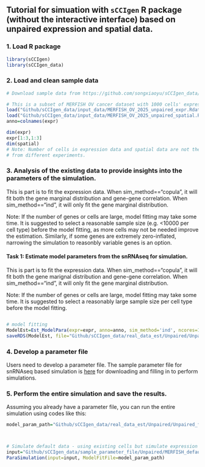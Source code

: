 
## Tutorial for simuation with `sCCIgen` R package (without the interactive interface) based on unpaired expression and spatial data.

### 1. Load R package

``` r
library(sCCIgen)
library(sCCIgen_data)
```

### 2. Load and clean sample data

``` r
# Download sample data from https://github.com/songxiaoyu/sCCIgen_data/tree/main/input_data. 

# This is a subset of MERFISH OV cancer dataset with 1000 cells' expression and 500 cells spatial map. 
load("Github/sCCIgen_data/input_data/MERFISH_OV_2025_unpaired_expr.Rdata")
load("Github/sCCIgen_data/input_data/MERFISH_OV_2025_unpaired_spatial.Rdata")
anno=colnames(expr)

dim(expr)
expr[1:3,1:3]
dim(spatial)
# Note: Number of cells in expression data and spatial data are not the same, as they are used to mimic data 
# from different experiments. 
```

### 3. Analysis of the existing data to provide insights into the parameters of the simulation.

This is part is to fit the expression data. When sim_method==“copula”,
it will fit both the gene marginal distribution and gene-gene
correlation. When sim_method==“ind”, it will only fit the gene marginal
distribution.

Note: If the number of genes or cells are large, model fitting may take
some time. It is suggested to select a reasonable sample size
(e.g. \<10000 per cell type) before the model fitting, as more cells may
not be needed improve the estimation. Similarly, if some genes are
extremely zero-inflated, narrowing the simulation to reasonbly variable
genes is an option.

#### Task 1: Estimate model parameters from the snRNAseq for simulation.

This is part is to fit the expression data. When sim_method==“copula”,
it will fit both the gene marignal distribution and gene-gene
correlation. When sim_method==“ind”, it will only fit the gene marginal
distribution.

Note: If the number of genes or cells are large, model fitting may take
some time. It is suggested to select a reasonably large sample size per
cell type before the model fitting.

``` r

# model fitting 
ModelEst=Est_ModelPara(expr=expr, anno=anno, sim_method='ind', ncores=10)
saveRDS(ModelEst, file="Github/sCCIgen_data/real_data_est/Unpaired/Unpaired_fit_wo_cor.RDS")
```

### 4. Develop a parameter file

Users need to develop a parameter file. The sample parameter file for
snRNAseq based simulation is
[here](https://github.com/songxiaoyu/sCCIgen_data/tree/main/sample_parameter_file/Unpaired)
for downloading and filling in to perform simulations.

### 5. Perform the entire simulation and save the results.

Assuming you already have a parameter file, you can run the entire
simulation using codes like this:

``` r
model_param_path="Github/sCCIgen_data/real_data_est/Unpaired/Unpaired_fit_wo_cor.RDS"



# Simulate default data - using existing cells but simulate expression with ground truth
input="Github/sCCIgen_data/sample_parameter_file/Unpaired/MERFISH_default.tsv"
ParaSimulation(input=input, ModelFitFile=model_param_path)

```

